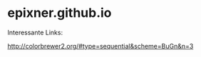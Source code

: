# epixner.github.io

Interessante Links: 

http://colorbrewer2.org/#type=sequential&scheme=BuGn&n=3

